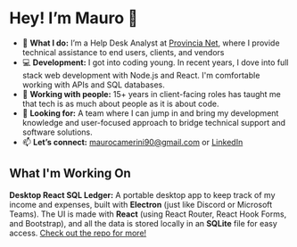 # **Hey! I’m Mauro** 👋

- 🚀 **What I do:** I’m a Help Desk Analyst at [Provincia Net](https://www.linkedin.com/company/provincia-net), where I provide technical assistance to end users, clients, and vendors
- 💻 **Development:** I got into coding young. In recent years, I dove into full stack web development with Node.js and React. I'm comfortable working with APIs and SQL databases.
- 🙌 **Working with people:** 15+ years in client-facing roles has taught me that tech is as much about people as it is about code.
- 🤝 **Looking for:** A team where I can jump in and bring my development knowledge and user-focused approach to bridge technical support and software solutions.
- 📫 **Let’s connect:** maurocamerini90@gmail.com or [LinkedIn](https://www.linkedin.com/in/maurocamerini)

## What I'm Working On
**Desktop React SQL Ledger:** A portable desktop app to keep track of my income and expenses, built with **Electron** (just like Discord or Microsoft Teams). The UI is made with **React** (using React Router, React Hook Forms, and Bootstrap), and all the data is stored locally in an **SQLite** file for easy access. [Check out the repo for more!](https://github.com/MauroCamerini/desktop-react-sql-ledger)
